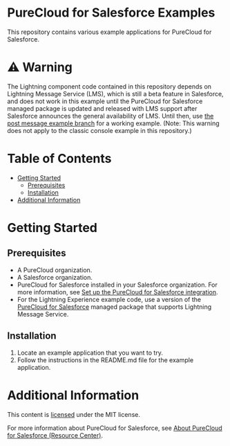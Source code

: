 # PureCloud for Salesforce Examples
This repository contains various example applications for PureCloud for Salesforce.

# :warning: Warning
The Lightning component code contained in this repository depends on Lightning Message Service (LMS), which is still a beta feature in Salesforce, and does not work in this example until the PureCloud for Salesforce managed package is updated and released with LMS support after Salesforce announces the general availability of LMS. Until then, use [the post message example branch](https://github.com/MyPureCloud/purecloud-for-salesforce-examples/tree/post-message-example) for a working example.
(Note: This warning does not apply to the classic console example in this repository.)

# Table of Contents

* [Getting Started](#getting-started)
  * [Prerequisites](#prerequisites)
  * [Installation](#installation)
* [Additional Information](#additional-information)

# Getting Started

## Prerequisites

* A PureCloud organization.
* A Salesforce organization.
* PureCloud for Salesforce installed in your Salesforce organization.
  For more information, see [Set up the PureCloud for Salesforce integration](https://help.mypurecloud.com/?p=39326).
* For the Lightning Experience example code, use a version of the [PureCloud for Salesforce](https://appexchange.salesforce.com/appxListingDetail?listingId=a0N30000000pvMdEAI) managed package that supports Lightning Message Service.

## Installation

1. Locate an example application that you want to try.
3. Follow the instructions in the README.md file for the example application.

# Additional Information

This content is [licensed](LICENSE) under the MIT license.

For more information about PureCloud for Salesforce, see [About PureCloud for Salesforce (Resource Center)](https://help.mypurecloud.com/?p=65221).
